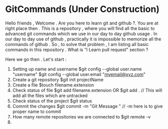 # GitCommands (Under Construction)
Hello friends , 
Welcome . Are you here to learn git and github ?. You are at right place then . 
This is a repository , where you will find all the basic to advanced git 
commands which we use in our day to day github usage . 
In our day to day use of github , practically it is impossible to memorize 
all the commands of github . So , to solve that problem , I am listing all 
basic commands in this repository . 
What is "I Learn pull request" section ?

Here we go then . 
Let's start : 
1) Setting up name and username 
	$git config --global user.name "username"
	$git config --global user.email "myemail@xyz.com"
2) Create a git repository 
	$git init projectName
3) Create a file 
	$touch filename.extension 
4) Check status of file 
	$git add filename.extension
	OR 
	$git add .  // This will add all the files which are untracked 
5) Check status of the project 
	$git status  
6) Commit the changes 
	$git commit -m "Git Message " // -m here is to give proper name to commit
7) How many remote repositories we are connected to 
	$git remote -v 
8) 